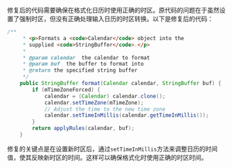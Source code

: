 修复后的代码需要确保在格式化日历时使用正确的时区。原代码的问题在于虽然设置了强制时区，但没有正确处理输入日历的时区转换。以下是修复后的代码：

```java
/**
     * <p>Formats a <code>Calendar</code> object into the
     * supplied <code>StringBuffer</code>.</p>
     * 
     * @param calendar  the calendar to format
     * @param buf  the buffer to format into
     * @return the specified string buffer
     */
    public StringBuffer format(Calendar calendar, StringBuffer buf) {
        if (mTimeZoneForced) {
            calendar = (Calendar) calendar.clone();
            calendar.setTimeZone(mTimeZone);
            // Adjust the time to the new time zone
            calendar.setTimeInMillis(calendar.getTimeInMillis());
        }
        return applyRules(calendar, buf);
    }
```

修复的关键点是在设置新时区后，通过`setTimeInMillis`方法来调整日历的时间值，使其反映新时区的时间。这样可以确保格式化时使用正确的时区时间。